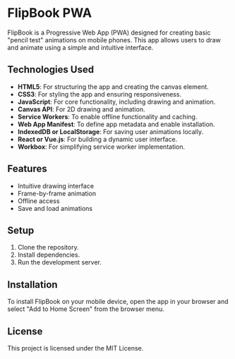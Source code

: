 # FlipBook PWA

FlipBook is a Progressive Web App (PWA) designed for creating basic "pencil test" animations on mobile phones. This app allows users to draw and animate using a simple and intuitive interface.

## Technologies Used

- **HTML5**: For structuring the app and creating the canvas element.
- **CSS3**: For styling the app and ensuring responsiveness.
- **JavaScript**: For core functionality, including drawing and animation.
- **Canvas API**: For 2D drawing and animation.
- **Service Workers**: To enable offline functionality and caching.
- **Web App Manifest**: To define app metadata and enable installation.
- **IndexedDB or LocalStorage**: For saving user animations locally.
- **React or Vue.js**: For building a dynamic user interface.
- **Workbox**: For simplifying service worker implementation.

## Features

- Intuitive drawing interface
- Frame-by-frame animation
- Offline access
- Save and load animations

## Setup

1. Clone the repository.
2. Install dependencies.
3. Run the development server.

## Installation

To install FlipBook on your mobile device, open the app in your browser and select "Add to Home Screen" from the browser menu.

## License

This project is licensed under the MIT License.